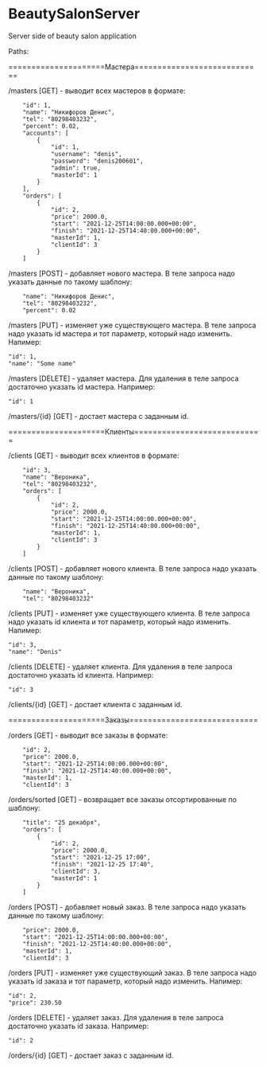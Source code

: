 # BeautySalonServer
Server side of beauty salon application

Paths:

=====================Мастера============================

/masters [GET] - выводит всех мастеров в формате:

        "id": 1,
        "name": "Никифоров Денис",
        "tel": "80298403232",
        "percent": 0.02,
        "accounts": [
            {
                "id": 1,
                "username": "denis",
                "password": "denis200601",
                "admin": true,
                "masterId": 1
            }
        ],
        "orders": [
            {
                "id": 2,
                "price": 2000.0,
                "start": "2021-12-25T14:00:00.000+00:00",
                "finish": "2021-12-25T14:40:00.000+00:00",
                "masterId": 1,
                "clientId": 3
            }
        ]
 
        
/masters [POST] - добавляет нового мастера. В теле запроса надо указать данные по такому шаблону:

        "name": "Никифоров Денис",
        "tel": "80298403232",
        "percent": 0.02
     
/masters [PUT] - изменяет уже существующего мастера. В теле запроса надо указать id мастера и тот параметр, который надо изменить. Напимер:


    "id": 1,
    "name": "Some name"


/masters [DELETE] - удаляет мастера. Для удаления в теле запроса достаточно указать id мастера. Например:


    "id": 1


/masters/{id} [GET] - достает мастера с заданным id.

=====================Клиенты============================

/clients [GET] - выводит всех клиентов в формате:

        "id": 3,
        "name": "Вероника",
        "tel": "80298403232",
        "orders": [
            {
                "id": 2,
                "price": 2000.0,
                "start": "2021-12-25T14:00:00.000+00:00",
                "finish": "2021-12-25T14:40:00.000+00:00",
                "masterId": 1,
                "clientId": 3
            }
        ]

        
/clients [POST] - добавляет нового клиента. В теле запроса надо указать данные по такому шаблону:

        "name": "Вероника",
        "tel": "80298403232"
     
/clients [PUT] - изменяет уже существующего клиента. В теле запроса надо указать id клиента и тот параметр, который надо изменить. Напимер:


    "id": 3,
    "name": "Denis"


/clients [DELETE] - удаляет клиента. Для удаления в теле запроса достаточно указать id клиента. Например:


    "id": 3


/clients/{id} [GET] - достает клиента с заданным id.


=====================Заказы============================

/orders [GET] - выводит все заказы в формате:

        "id": 2,
        "price": 2000.0,
        "start": "2021-12-25T14:00:00.000+00:00",
        "finish": "2021-12-25T14:40:00.000+00:00",
        "masterId": 1,
        "clientId": 3

/orders/sorted [GET] - возвращает все заказы отсортированные по шаблону:

        "title": "25 декабря",
        "orders": [
            {
                "id": 2,
                "price": 2000.0,
                "start": "2021-12-25 17:00",
                "finish": "2021-12-25 17:40",
                "clientId": 3,
                "masterId": 1
            }
        ]

/orders [POST] - добавляет новый заказ. В теле запроса надо указать данные по такому шаблону:

        "price": 2000.0,
        "start": "2021-12-25T14:00:00.000+00:00",
        "finish": "2021-12-25T14:40:00.000+00:00",
        "masterId": 1,
        "clientId": 3
     
/orders [PUT] - изменяет уже существующий заказ. В теле запроса надо указать id заказа и тот параметр, который надо изменить. Напимер:


    "id": 2,
    "price": 230.50


/orders [DELETE] - удаляет заказ. Для удаления в теле запроса достаточно указать id заказа. Например:


    "id": 2


/orders/{id} [GET] - достает заказ с заданным id.
